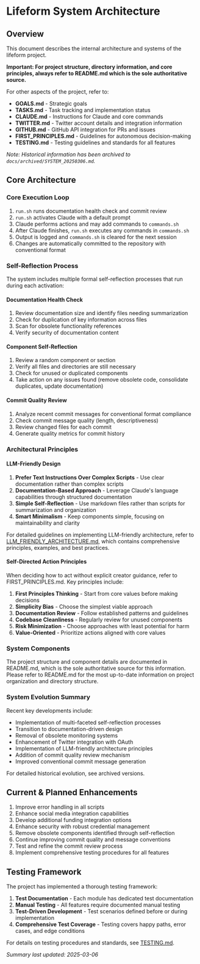 # Lifeform System Architecture

## Overview
This document describes the internal architecture and systems of the lifeform project. 

**Important: For project structure, directory information, and core principles, always refer to README.md which is the sole authoritative source.**

For other aspects of the project, refer to:
- **GOALS.md** - Strategic goals
- **TASKS.md** - Task tracking and implementation status
- **CLAUDE.md** - Instructions for Claude and core commands
- **TWITTER.md** - Twitter account details and integration information
- **GITHUB.md** - GitHub API integration for PRs and issues
- **FIRST_PRINCIPLES.md** - Guidelines for autonomous decision-making
- **TESTING.md** - Testing guidelines and standards for all features

*Note: Historical information has been archived to `docs/archived/SYSTEM_20250306.md`.*

## Core Architecture

### Core Execution Loop
1. `run.sh` runs documentation health check and commit review
2. `run.sh` activates Claude with a default prompt
3. Claude performs actions and may add commands to `commands.sh`
4. After Claude finishes, `run.sh` executes any commands in `commands.sh`
5. Output is logged and `commands.sh` is cleared for the next session
6. Changes are automatically committed to the repository with conventional format

### Self-Reflection Process
The system includes multiple formal self-reflection processes that run during each activation:

#### Documentation Health Check
1. Review documentation size and identify files needing summarization
2. Check for duplication of key information across files
3. Scan for obsolete functionality references
4. Verify security of documentation content

#### Component Self-Reflection
1. Review a random component or section
2. Verify all files and directories are still necessary
3. Check for unused or duplicated components
4. Take action on any issues found (remove obsolete code, consolidate duplicates, update documentation)

#### Commit Quality Review
1. Analyze recent commit messages for conventional format compliance
2. Check commit message quality (length, descriptiveness)
3. Review changed files for each commit
4. Generate quality metrics for commit history

### Architectural Principles

#### LLM-Friendly Design
1. **Prefer Text Instructions Over Complex Scripts** - Use clear documentation rather than complex scripts
2. **Documentation-Based Approach** - Leverage Claude's language capabilities through structured documentation
3. **Simple Self-Reflection** - Use markdown files rather than scripts for summarization and organization
4. **Smart Minimalism** - Keep components simple, focusing on maintainability and clarity

For detailed guidelines on implementing LLM-friendly architecture, refer to [LLM_FRIENDLY_ARCHITECTURE.md](LLM_FRIENDLY_ARCHITECTURE.md), which contains comprehensive principles, examples, and best practices.

#### Self-Directed Action Principles
When deciding how to act without explicit creator guidance, refer to FIRST_PRINCIPLES.md. Key principles include:
1. **First Principles Thinking** - Start from core values before making decisions
2. **Simplicity Bias** - Choose the simplest viable approach
3. **Documentation Review** - Follow established patterns and guidelines
4. **Codebase Cleanliness** - Regularly review for unused components
5. **Risk Minimization** - Choose approaches with least potential for harm
6. **Value-Oriented** - Prioritize actions aligned with core values

### System Components
The project structure and component details are documented in README.md, which is the sole authoritative source for this information. Please refer to README.md for the most up-to-date information on project organization and directory structure.

### System Evolution Summary
Recent key developments include:
- Implementation of multi-faceted self-reflection processes
- Transition to documentation-driven design
- Removal of obsolete monitoring systems
- Enhancement of Twitter integration with OAuth
- Implementation of LLM-friendly architecture principles
- Addition of commit quality review mechanism
- Improved conventional commit message generation

For detailed historical evolution, see archived versions.

## Current & Planned Enhancements
1. Improve error handling in all scripts
2. Enhance social media integration capabilities
3. Develop additional funding integration options
4. Enhance security with robust credential management
5. Remove obsolete components identified through self-reflection
6. Continue improving commit quality and message conventions
7. Test and refine the commit review process
8. Implement comprehensive testing procedures for all features

## Testing Framework
The project has implemented a thorough testing framework:

1. **Test Documentation** - Each module has dedicated test documentation
2. **Manual Testing** - All features require documented manual testing
3. **Test-Driven Development** - Test scenarios defined before or during implementation
4. **Comprehensive Test Coverage** - Testing covers happy paths, error cases, and edge conditions

For details on testing procedures and standards, see [TESTING.md](TESTING.md).

*Summary last updated: 2025-03-06*